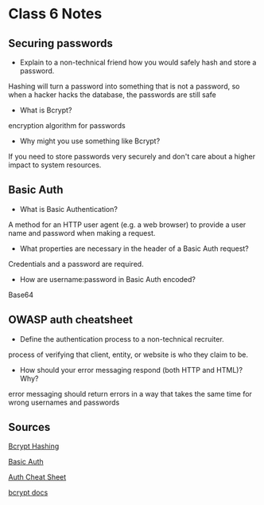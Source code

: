 # Class 6 Notes

## Securing passwords

- Explain to a non-technical friend how you would safely hash and store a password.

Hashing will turn a password into something that is not a password, so when a hacker hacks the database, the passwords are still safe

- What is Bcrypt?

encryption algorithm for passwords

- Why might you use something like Bcrypt?

If you need to store passwords very securely and don't care about a higher impact to system resources.

## Basic Auth

- What is Basic Authentication?

A method for an HTTP user agent (e.g. a web browser) to provide a user name and password when making a request.

- What properties are necessary in the header of a Basic Auth request?

Credentials and a password are required.


- How are username:password in Basic Auth encoded?

Base64

## OWASP auth cheatsheet

- Define the authentication process to a non-technical recruiter.

 process of verifying that client, entity, or website is who they claim to be.

- How should your error messaging respond (both HTTP and HTML)? Why?

error messaging should return errors in a way that takes the same time for wrong usernames and passwords

## Sources

[Bcrypt Hashing](https://thehackernews.com/2014/04/securing-passwords-with-bcrypt-hashing.html)

[Basic Auth](https://en.wikipedia.org/wiki/Basic_access_authentication)

[Auth Cheat Sheet](https://cheatsheetseries.owasp.org/cheatsheets/Authentication_Cheat_Sheet.html)

[bcrypt docs](https://www.npmjs.com/package/bcrypt)

